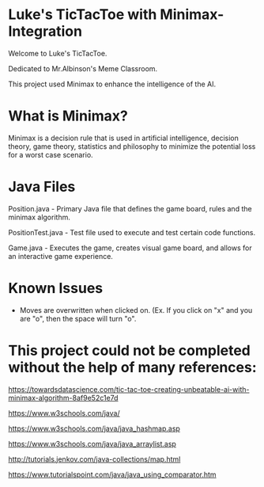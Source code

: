 # Luke's TicTacToe with Minimax-Integration

Welcome to Luke's TicTacToe.

Dedicated to Mr.Albinson's Meme Classroom.

This project used Minimax to enhance the intelligence of the AI.

# What is Minimax?
Minimax is a decision rule that is used in artificial intelligence, decision theory, game
theory, statistics and philosophy to minimize the potential loss for a worst case scenario. 

# Java Files

Position.java - Primary Java file that defines the game board, rules and the minimax algorithm.

PositionTest.java - Test file used to execute and test certain code functions.

Game.java - Executes the game, creates visual game board, and allows for an interactive game experience.

# Known Issues

- Moves are overwritten when clicked on. (Ex. If you click on "x" and you are "o", then the space will turn "o".

# This project could not be completed without the help of many references:
https://towardsdatascience.com/tic-tac-toe-creating-unbeatable-ai-with-minimax-algorithm-8af9e52c1e7d

https://www.w3schools.com/java/

https://www.w3schools.com/java/java_hashmap.asp

https://www.w3schools.com/java/java_arraylist.asp

http://tutorials.jenkov.com/java-collections/map.html

https://www.tutorialspoint.com/java/java_using_comparator.htm
